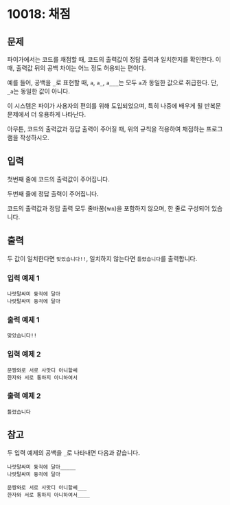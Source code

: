 # 10018: 채점

## 문제

파이가에서는 코드를 채점할 때, 코드의 출력값이 정답 출력과 일치한지를 확인한다. 이 때, 출력값 뒤의 공백 차이는 어느 정도 허용되는 편이다.

예를 들어, 공백을 `_`로 표현할 때, `a`, `a_`, `a___`는 모두 `a`과 동일한 값으로 취급한다. 단, `_a`는 동일한 값이 아니다.

이 시스템은 파이가 사용자의 편의를 위해 도입되었으며, 특히 나중에 배우게 될 반복문 문제에서 더 유용하게 나타난다.

아무튼, 코드의 출력값과 정답 출력이 주어질 때, 위의 규칙을 적용하여 채점하는 프로그램을 작성하시오.

## 입력

첫번째 줄에 코드의 출력값이 주어집니다.

두번째 줄에 정답 출력이 주어집니다.

코드의 출력값과 정답 출력 모두 줄바꿈(`￦n`)을 포함하지 않으며, 한 줄로 구성되어 있습니다.

## 출력

두 값이 일치한다면 `맞았습니다!!`, 일치하지 않는다면 `틀렸습니다`를 출력합니다.

### 입력 예제 1
```
나랏말싸미 듕긕에 달아     
나랏말싸미 듕긕에 달아
```

### 출력 예제 1
```
맞았습니다!!
```

### 입력 예제 2
```
문짱와로 서로 사맛디 아니할쎄   
한자와 서로 통하지 아니하여서    
```

### 출력 예제 2
```
틀렸습니다
```

## 참고
두 입력 예제의 공백을 `_`로 나타내면 다음과 같습니다.
```
나랏말싸미 듕긕에 달아_____
나랏말싸미 듕긕에 달아
```
```
문짱와로 서로 사맛디 아니할쎄___
한자와 서로 통하지 아니하여서____
```

